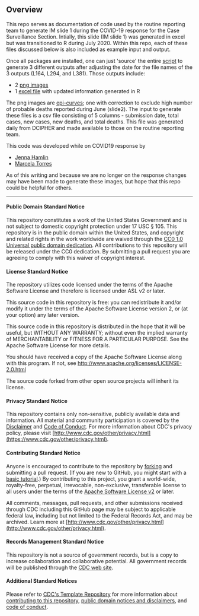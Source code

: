 ## Overview
This repo serves as documentation of code used by the routine reporting team to generate IM slide 1 during the COVID-19 response 
for the Case Surveillance Section. Intially, this slide (IM slide 1) was generated in excel but 
was transitioned to R during July 2020. Within this repo, each of these files discussed
below is also included as example input and output. 

Once all packages are installed, one can just 'source' the entire [script](https://github.com/CDCgov/IMslide/tree/master/code) to generate
3 different outputs after adjusting the date for the file names of the 3 outputs (L164, 
L294, and L381). 
Those outputs include: 

* 2 [png images](https://github.com/CDCgov/IMslide/tree/master/images) 
* 1 [excel file](https://github.com/CDCgov/IMslide/tree/master/updated.data) with updated information generated in R

The png images are [epi-curves](https://www.cdc.gov/foodsafety/outbreaks/investigating-outbreaks/epi-curves.html); one with correction to exclude high number of probable 
deaths reported during June (slide2). The input to generate these files is a csv file
consisting of 5 columns - submission date, total cases, new cases, new deaths, and total deaths.
This file was generated daily from DCIPHER and made available to those on the routine reporting team. 

This code was developed while on COVID19 response by 

* [Jenna Hamlin](https://github.com/jennahamlin)
* [Marcela Torres](https://www.linkedin.com/in/marcela-torres24)

As of this writing and because we are no longer on the response changes may have been
made to generate these images, but hope that this repo could be helpful for others. 


--------------------------------------------------------------------------------------------
  
#### Public Domain Standard Notice
This repository constitutes a work of the United States Government and is not
subject to domestic copyright protection under 17 USC § 105. This repository is in
the public domain within the United States, and copyright and related rights in
the work worldwide are waived through the [CC0 1.0 Universal public domain dedication](https://creativecommons.org/publicdomain/zero/1.0/).
All contributions to this repository will be released under the CC0 dedication. By
submitting a pull request you are agreeing to comply with this waiver of
copyright interest.

#### License Standard Notice
The repository utilizes code licensed under the terms of the Apache Software
License and therefore is licensed under ASL v2 or later.

This source code in this repository is free: you can redistribute it and/or modify it under
the terms of the Apache Software License version 2, or (at your option) any
later version.

This source code in this repository is distributed in the hope that it will be useful, but WITHOUT ANY
WARRANTY; without even the implied warranty of MERCHANTABILITY or FITNESS FOR A
PARTICULAR PURPOSE. See the Apache Software License for more details.

You should have received a copy of the Apache Software License along with this
program. If not, see http://www.apache.org/licenses/LICENSE-2.0.html

The source code forked from other open source projects will inherit its license.

#### Privacy Standard Notice
This repository contains only non-sensitive, publicly available data and
information. All material and community participation is covered by the
[Disclaimer](https://github.com/CDCgov/template/blob/master/DISCLAIMER.md)
and [Code of Conduct](https://github.com/CDCgov/template/blob/master/code-of-conduct.md).
For more information about CDC's privacy policy, please visit [http://www.cdc.gov/other/privacy.html](https://www.cdc.gov/other/privacy.html).

#### Contributing Standard Notice
Anyone is encouraged to contribute to the repository by [forking](https://help.github.com/articles/fork-a-repo)
and submitting a pull request. (If you are new to GitHub, you might start with a
[basic tutorial](https://help.github.com/articles/set-up-git).) By contributing
to this project, you grant a world-wide, royalty-free, perpetual, irrevocable,
non-exclusive, transferable license to all users under the terms of the
[Apache Software License v2](http://www.apache.org/licenses/LICENSE-2.0.html) or
later.

All comments, messages, pull requests, and other submissions received through
CDC including this GitHub page may be subject to applicable federal law, including but not limited to the Federal Records Act, and may be archived. Learn more at [http://www.cdc.gov/other/privacy.html](http://www.cdc.gov/other/privacy.html).

#### Records Management Standard Notice
This repository is not a source of government records, but is a copy to increase
collaboration and collaborative potential. All government records will be
published through the [CDC web site](http://www.cdc.gov).

#### Additional Standard Notices
Please refer to [CDC's Template Repository](https://github.com/CDCgov/template)
for more information about [contributing to this repository](https://github.com/CDCgov/template/blob/master/CONTRIBUTING.md),
[public domain notices and disclaimers](https://github.com/CDCgov/template/blob/master/DISCLAIMER.md),
and [code of conduct](https://github.com/CDCgov/template/blob/master/code-of-conduct.md).
